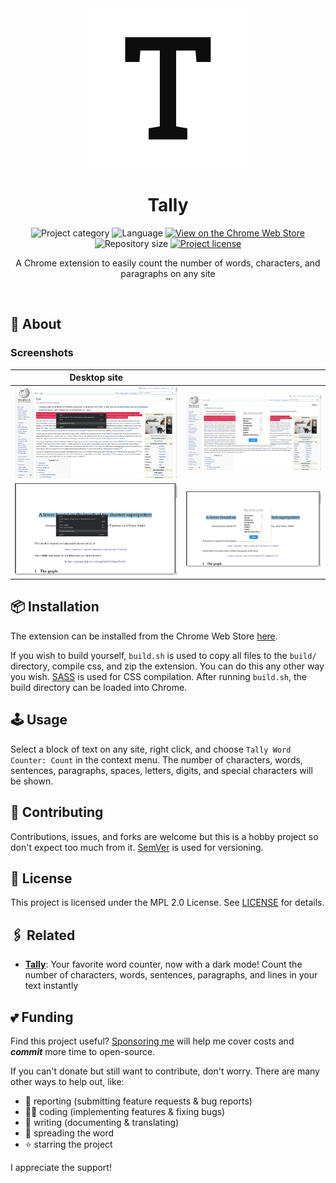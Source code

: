 <!-- Project Header -->
<div align="center">
  <img class="projectLogo" src="icon_large.png" alt="Project logo" title="Project logo" width="256">

  <h1 class="projectName">Tally</h1>

  <p class="projectBadges">
    <img src="https://johng.io/badges/category/Extension.svg" alt="Project category" title="Project category"/>
    <img src="https://img.shields.io/github/languages/top/jerboa88/Tally-Extension.svg" alt="Language" title="Language"/>
    <a href="https://chrome.google.com/webstore/detail/tally-word-counter/eggkmbghbmjmbdjloifaklghfiecjbnk">
      <img src="https://img.shields.io/chrome-web-store/v/eggkmbghbmjmbdjloifaklghfiecjbnk.svg" alt="View on the Chrome Web Store" title="View on the Chrome Web Store"/>
    </a>
    <img src="https://img.shields.io/github/repo-size/jerboa88/Tally-Extension.svg" alt="Repository size" title="Repository size"/>
    <a href="LICENSE">
      <img src="https://img.shields.io/github/license/jerboa88/Tally-Extension.svg" alt="Project license" title="Project license"/>
    </a>
  </p>
  
  <p class="projectDesc">
    A Chrome extension to easily count the number of words, characters, and paragraphs on any site
  </p>
  
  <br/>
</div>


## 👋 About

### Screenshots
Desktop site | &#8291;
:-:|:-:
![Screenshot 1](screenshots/ss0.png) | ![Screenshot 2](screenshots/ss1.png)
![Screenshot 3](screenshots/ss2.png) | ![Screenshot 4](screenshots/ss3.png)


## 📦 Installation
The extension can be installed from the Chrome Web Store [here][1].

If you wish to build yourself, `build.sh` is used to copy all files to the `build/` directory, compile css, and zip the extension. You can do this any other way you wish. [SASS](https://sass-lang.com/) is used for CSS compilation. After running `build.sh`, the build directory can be loaded into Chrome.


## 🕹️ Usage
Select a block of text on any site, right click, and choose `Tally Word Counter: Count` in the context menu. The number of characters, words, sentences, paragraphs, spaces, letters, digits, and special characters will be shown.


## 🤝 Contributing
Contributions, issues, and forks are welcome but this is a hobby project so don't expect too much from it. [SemVer](http://semver.org/) is used for versioning.


## 🧾 License
This project is licensed under the MPL 2.0 License. See [LICENSE][2] for details.


## 🖇️ Related
- **[Tally](https://tally.johng.io)**: Your favorite word counter, now with a dark mode! Count the number of characters, words, sentences, paragraphs, and lines in your text instantly


## 💕 Funding

Find this project useful? [Sponsoring me](https://johng.io/funding) will help me cover costs and **_commit_** more time to open-source.

If you can't donate but still want to contribute, don't worry. There are many other ways to help out, like:

- 📢 reporting (submitting feature requests & bug reports)
- 👨‍💻 coding (implementing features & fixing bugs)
- 📝 writing (documenting & translating)
- 💬 spreading the word
- ⭐ starring the project

I appreciate the support!


[1]: https://chrome.google.com/webstore/detail/tally-word-counter/eggkmbghbmjmbdjloifaklghfiecjbnk
[2]: LICENSE
